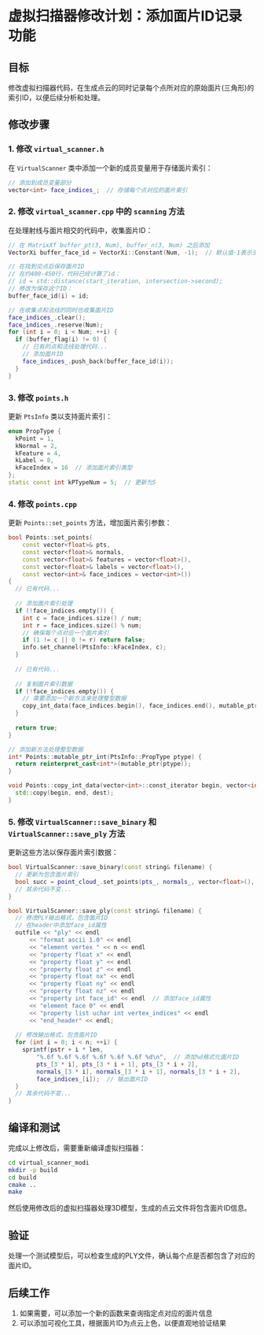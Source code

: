 # 虚拟扫描器修改计划：添加面片ID记录功能

## 目标
修改虚拟扫描器代码，在生成点云的同时记录每个点所对应的原始面片(三角形)的索引ID，以便后续分析和处理。

## 修改步骤

### 1. 修改 `virtual_scanner.h`

在 `VirtualScanner` 类中添加一个新的成员变量用于存储面片索引：

```cpp
// 添加到成员变量部分
vector<int> face_indices_;  // 存储每个点对应的面片索引
```

### 2. 修改 `virtual_scanner.cpp` 中的 `scanning` 方法

在处理射线与面片相交的代码中，收集面片ID：

```cpp
// 在 MatrixXf buffer_pt(3, Num), buffer_n(3, Num) 之后添加
VectorXi buffer_face_id = VectorXi::Constant(Num, -1);  // 默认值-1表示没有对应的面片

// 在找到交点后保存面片ID
// 在约400-450行，代码已经计算了id：
// id = std::distance(start_iteration, intersection->second);
// 修改为保存这个ID：
buffer_face_id(i) = id;

// 在收集点和法线的同时也收集面片ID
face_indices_.clear();
face_indices_.reserve(Num);
for (int i = 0; i < Num; ++i) {
  if (buffer_flag(i) != 0) {
    // 已有的点和法线处理代码...
    // 添加面片ID
    face_indices_.push_back(buffer_face_id(i));
  }
}
```

### 3. 修改 `points.h`

更新 `PtsInfo` 类以支持面片索引：

```cpp
enum PropType { 
  kPoint = 1, 
  kNormal = 2, 
  kFeature = 4, 
  kLabel = 8,
  kFaceIndex = 16  // 添加面片索引类型
};
static const int kPTypeNum = 5;  // 更新为5
```

### 4. 修改 `points.cpp`

更新 `Points::set_points` 方法，增加面片索引参数：

```cpp
bool Points::set_points(
    const vector<float>& pts, 
    const vector<float>& normals,
    const vector<float>& features = vector<float>(),
    const vector<float>& labels = vector<float>(),
    const vector<int>& face_indices = vector<int>())
{
  // 已有代码...
  
  // 添加面片索引处理
  if (!face_indices.empty()) {
    int c = face_indices.size() / num;
    int r = face_indices.size() % num;
    // 确保每个点对应一个面片索引
    if (1 != c || 0 != r) return false;
    info.set_channel(PtsInfo::kFaceIndex, c);
  }
  
  // 已有代码...
  
  // 复制面片索引数据
  if (!face_indices.empty()) {
    // 需要添加一个新方法来处理整型数据
    copy_int_data(face_indices.begin(), face_indices.end(), mutable_ptr_int(PtsInfo::kFaceIndex));
  }
  
  return true;
}

// 添加新方法处理整型数据
int* Points::mutable_ptr_int(PtsInfo::PropType ptype) {
  return reinterpret_cast<int*>(mutable_ptr(ptype));
}

void Points::copy_int_data(vector<int>::const_iterator begin, vector<int>::const_iterator end, int* dest) {
  std::copy(begin, end, dest);
}
```

### 5. 修改 `VirtualScanner::save_binary` 和 `VirtualScanner::save_ply` 方法

更新这些方法以保存面片索引数据：

```cpp
bool VirtualScanner::save_binary(const string& filename) {
  // 更新为包含面片索引
  bool succ = point_cloud_.set_points(pts_, normals_, vector<float>(), vector<float>(), face_indices_);
  // 其余代码不变...
}

bool VirtualScanner::save_ply(const string& filename) {
  // 修改PLY输出格式，包含面片ID
  // 在header中添加face_id属性
  outfile << "ply" << endl
      << "format ascii 1.0" << endl
      << "element vertex " << n << endl
      << "property float x" << endl
      << "property float y" << endl
      << "property float z" << endl
      << "property float nx" << endl
      << "property float ny" << endl
      << "property float nz" << endl
      << "property int face_id" << endl  // 添加face_id属性
      << "element face 0" << endl
      << "property list uchar int vertex_indices" << endl
      << "end_header" << endl;
  
  // 修改输出格式，包含面片ID
  for (int i = 0; i < n; ++i) {
    sprintf(pstr + i * len,
        "%.6f %.6f %.6f %.6f %.6f %.6f %d\n",  // 添加%d格式化面片ID
        pts_[3 * i], pts_[3 * i + 1], pts_[3 * i + 2],
        normals_[3 * i], normals_[3 * i + 1], normals_[3 * i + 2],
        face_indices_[i]);  // 输出面片ID
  }
  // 其余代码不变...
}
```

## 编译和测试

完成以上修改后，需要重新编译虚拟扫描器：

```bash
cd virtual_scanner_modi
mkdir -p build
cd build
cmake ..
make
```

然后使用修改后的虚拟扫描器处理3D模型，生成的点云文件将包含面片ID信息。

## 验证

处理一个测试模型后，可以检查生成的PLY文件，确认每个点是否都包含了对应的面片ID。

## 后续工作

1. 如果需要，可以添加一个新的函数来查询指定点对应的面片信息
2. 可以添加可视化工具，根据面片ID为点云上色，以便直观地验证结果
